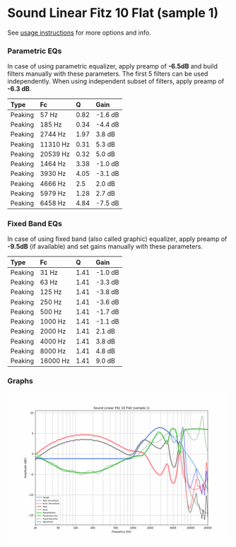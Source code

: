# Sound Linear Fitz 10 Flat (sample 1)
See [usage instructions](https://github.com/jaakkopasanen/AutoEq#usage) for more options and info.

### Parametric EQs
In case of using parametric equalizer, apply preamp of **-6.5dB** and build filters manually
with these parameters. The first 5 filters can be used independently.
When using independent subset of filters, apply preamp of **-6.3 dB**.

| Type    | Fc       |    Q | Gain    |
|:--------|:---------|:-----|:--------|
| Peaking | 57 Hz    | 0.82 | -1.6 dB |
| Peaking | 185 Hz   | 0.34 | -4.4 dB |
| Peaking | 2744 Hz  | 1.97 | 3.8 dB  |
| Peaking | 11310 Hz | 0.31 | 5.3 dB  |
| Peaking | 20539 Hz | 0.32 | 5.0 dB  |
| Peaking | 1464 Hz  | 3.38 | -1.0 dB |
| Peaking | 3930 Hz  | 4.05 | -3.1 dB |
| Peaking | 4666 Hz  | 2.5  | 2.0 dB  |
| Peaking | 5979 Hz  | 1.28 | 2.7 dB  |
| Peaking | 6458 Hz  | 4.84 | -7.5 dB |

### Fixed Band EQs
In case of using fixed band (also called graphic) equalizer, apply preamp of **-9.5dB**
(if available) and set gains manually with these parameters.

| Type    | Fc       |    Q | Gain    |
|:--------|:---------|:-----|:--------|
| Peaking | 31 Hz    | 1.41 | -1.0 dB |
| Peaking | 63 Hz    | 1.41 | -3.3 dB |
| Peaking | 125 Hz   | 1.41 | -3.8 dB |
| Peaking | 250 Hz   | 1.41 | -3.6 dB |
| Peaking | 500 Hz   | 1.41 | -1.7 dB |
| Peaking | 1000 Hz  | 1.41 | -1.1 dB |
| Peaking | 2000 Hz  | 1.41 | 2.1 dB  |
| Peaking | 4000 Hz  | 1.41 | 3.8 dB  |
| Peaking | 8000 Hz  | 1.41 | 4.8 dB  |
| Peaking | 16000 Hz | 1.41 | 9.0 dB  |

### Graphs
![](./Sound%20Linear%20Fitz%2010%20Flat%20(sample%201).png)